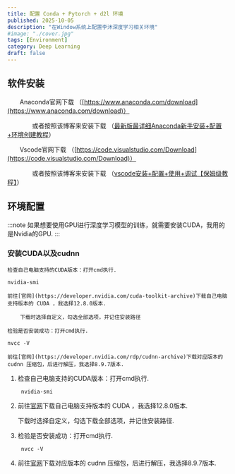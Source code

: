 ```yaml
---
title: 配置 Conda + Pytorch + d2l 环境
published: 2025-10-05
description: "在Window系统上配置李沐深度学习相关环境"
#image: "./cover.jpg"
tags: [Environment]
category: Deep Learning
draft: false
---
```



## 软件安装

&emsp;&emsp;Anaconda官网下载 （[https://www.anaconda.com/download](https://www.anaconda.com/download)）

&emsp;&emsp;&emsp;&emsp;或者按照该博客来安装下载 （[最新版最详细Anaconda新手安装+配置+环境创建教程](https://blog.csdn.net/qq_44000789/article/details/142214660)）

&emsp;&emsp;Vscode官网下载 （[https://code.visualstudio.com/Download](https://code.visualstudio.com/Download)）

&emsp;&emsp;&emsp;&emsp;或者按照该博客来安装下载 （[vscode安装+配置+使用+调试【保姆级教程】](https://blog.csdn.net/weixin_60915103/article/details/131617196)）

## 环境配置

:::note
如果想要使用GPU进行深度学习模型的训练，就需要安装CUDA，我用的是Nvidia的GPU.
:::

### 安装CUDA以及cudnn

    检查自己电脑支持的CUDA版本：打开cmd执行.

```
nvidia-smi
```

    前往[官网](https://developer.nvidia.com/cuda-toolkit-archive)下载自己电脑支持版本的 CUDA ，我选择12.8.0版本.

        下载时选择自定义，勾选全部选项，并记住安装路径

    检验是否安装成功：打开cmd执行.

```
nvcc -V
```

    前往[官网](https://developer.nvidia.com/rdp/cudnn-archive)下载对应版本的 cudnn 压缩包，后进行解压，我选择8.9.7版本.


1. 检查自己电脑支持的CUDA版本：打开cmd执行.
   
        nvidia-smi

2. 前往[官网](https://developer.nvidia.com/cuda-toolkit-archive)下载自己电脑支持版本的 CUDA ，我选择12.8.0版本.

    下载时选择自定义，勾选下载全部选项，并记住安装路径.

3. 检验是否安装成功：打开cmd执行.
   
        nvcc -V
   
4. 前往[官网](https://developer.nvidia.com/rdp/cudnn-archive)下载对应版本的 cudnn 压缩包，后进行解压，我选择8.9.7版本.